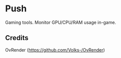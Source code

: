 Push
====

Gaming tools. Monitor GPU/CPU/RAM usage in-game.

Credits
-------

OvRender (https://github.com/Volks-/OvRender)
